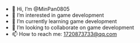- 👋 Hi, I’m @MinPan0805
- 👀 I’m interested in game development
- 🌱 I’m currently learning game development
- 💞️ I’m looking to collaborate on game development
- 📫 How to reach me: 1720873733@qq.com

<!---
MinPan0805/MinPan0805 is a ✨ special ✨ repository because its `README.md` (this file) appears on your GitHub profile.
You can click the Preview link to take a look at your changes.
--->
